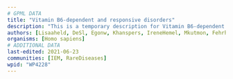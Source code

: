```yaml
---
# GPML DATA
title: "Vitamin B6-dependent and responsive disorders"
description: "This is a temporary description for Vitamin B6-dependent and responsive disorders"
authors: [Lisaaheld, DeSl, Egonw, Khanspers, IreneHemel, Mkutmon, Fehrhart, Susan, Marvin M2, Finterly]
organisms: [Homo sapiens]
# ADDITIONAL DATA
last-edited: 2021-06-23
communities: [IEM, RareDiseases]
wpid: "WP4228"
---
```

